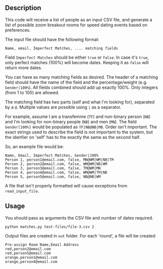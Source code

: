 ## Description

This code will receive a list of people as an input CSV file, 
and generate a list of possible zoom breakout rooms for speed dating events
based on preferences.  


The input file should have the following format:

```
Name, email, Imperfect Matches, .... matching fields
```

Field `Imperfect Matches` should be either `true` or `false`. 
In case it's `true`, only perfect matches (100%) will become dates. 
Keeping it as `false` will return more dates. 


You can have as many matching fields as desired. 
The header of a matching field should have the name of the field and the percentage/weight (e.g. `Gender|100%`).
All fields combined should add up exactly 100%.  Only integers (from 1 to 100) are allowed. 

The matching field has two parts (self and what I'm looking for), separated by a `@`. 
Multiple values are possible using `|` as a separator. 

For example, assume I am a transfemme (`TF`) and non-binary person (`NB`) and I'm looking for non-binary people (`NB`) and men (`MN`). The field `Gender[100%]` would be populated as `TF|NB@NB|MB`. 
Order isn't important. 
The exact strings used to describe the field is not important to the system, but the idenfier on 'self' has to the exactly the same as the second half. 


So, an example file would be:

```
Name, Email, Imperfect Matches, Gender|100%
Person 1, person1@email.com, false, MN@WM|WM|NB|TM
Person 2, person2@email.com, false, WM@WM|NB|WM
Person 3, person3@email.com, false, TM@WM|MN
Person 4, person4@email.com, false, WM@WM|TM|NB
Person 5, person5@email.com, false, NB@NB|WM

```

A file that isn't properly formatted will cause exceptions from `read_input_file`. 

## Usage


You should pass as arguments the CSV file and number of dates required. 

```
python matches.py test-files/file-3.csv 2
```


Output files are created in `out` folder. 
For each 'round', a file will be created:

```
Pre-assign Room Name,Email Address
red,person2@email.com
red,person5@email.com
orange,person1@email.com
orange,person4@email.com

```
